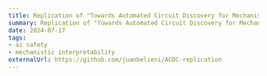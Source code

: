 ```yaml
---
title: Replication of "Towards Automated Circuit Discovery for Mechanistic Interpretability"
summary: Replication of "Towards Automated Circuit Discovery for Mechanistic Interpretability" paper, by Arthur Conmy et al., part of the process of upskilling in Alignment for AI Safety by Juan Belieni and Ana Carolina Erthal funded by Condor Initiative.
date: 2024-07-17
tags:
- ai safety
- mechanistic interpretability
externalUrl: https://github.com/juanbelieni/ACDC-replication
---
```

